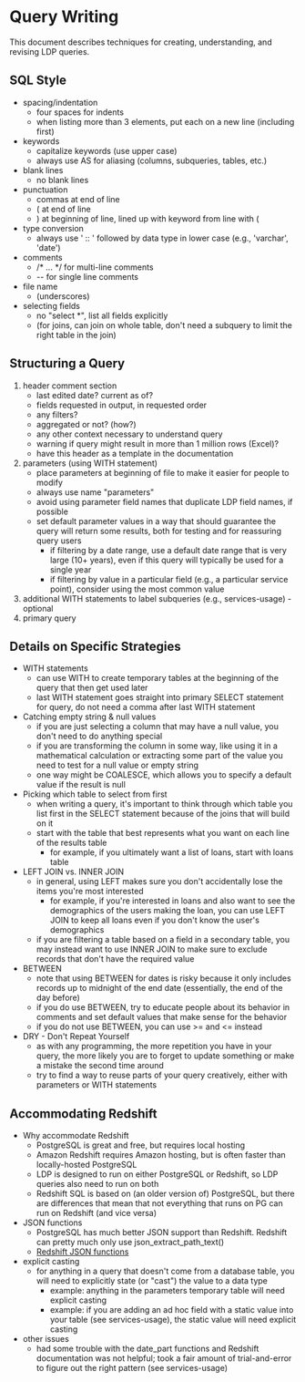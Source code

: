 Query Writing
=============

This document describes techniques for creating, understanding, and revising LDP queries.

SQL Style
---------
* spacing/indentation
	* four spaces for indents
	* when listing more than 3 elements, put each on a new line (including first)
* keywords
	* capitalize keywords (use upper case)
	* always use AS for aliasing (columns, subqueries, tables, etc.)
* blank lines
	* no blank lines
* punctuation
	* commas at end of line
	* ( at end of line
	* ) at beginning of line, lined up with keyword from line with (
* type conversion
	* always use ' :: ' followed by data type in lower case (e.g., 'varchar', 'date')
* comments
	* /* ... */ for multi-line comments
	* -- for single line comments
* file name
	* (underscores)
* selecting fields
	* no "select *", list all fields explicitly
	* (for joins, can join on whole table, don't need a subquery to limit the right table in the join)

Structuring a Query
-------------------
1. header comment section
	* last edited date? current as of?
	* fields requested in output, in requested order 
	* any filters?
	* aggregated or not? (how?)
	* any other context necessary to understand query
	* warning if query might result in more than 1 million rows (Excel)?
	* have this header as a template in the documentation
2. parameters (using WITH statement)
	* place parameters at beginning of file to make it easier for people to modify
	* always use name "parameters"
	* avoid using parameter field names that duplicate LDP field names, if possible
	* set default parameter values in a way that should guarantee the query will return some results, both for testing and for reassuring query users
		* if filtering by a date range, use a default date range that is very large (10+ years), even if this query will typically be used for a single year
		* if filtering by value in a particular field (e.g., a particular service point), consider using the most common value
3. additional WITH statements to label subqueries (e.g., services-usage) - optional
4. primary query


Details on Specific Strategies
------------------------------
* WITH statements
	* can use WITH to create temporary tables at the beginning of the query that then get used later
	* last WITH statement goes straight into primary SELECT statement for query, do not need a comma after last WITH statement
* Catching empty string & null values
	* if you are just selecting a column that may have a null value, you don't need to do anything special
	* if you are transforming the column in some way, like using it in a mathematical calculation or extracting some part of the value you need to test for a null value or empty string
	* one way might be COALESCE, which allows you to specify a default value if the result is null
* Picking which table to select from first
	* when writing a query, it's important to think through which table you list first in the SELECT statement because of the joins that will build on it
	* start with the table that best represents what you want on each line of the results table
		* for example, if you ultimately want a list of loans, start with loans table
* LEFT JOIN vs. INNER JOIN
	* in general, using LEFT makes sure you don't accidentally lose the items you're most interested
		* for example, if you're interested in loans and also want to see the demographics of the users making the loan, you can use LEFT JOIN to keep all loans even if you don't know the user's demographics
	* if you are filtering a table based on a field in a secondary table, you may instead want to use INNER JOIN to make sure to exclude records that don't have the required value
* BETWEEN
	* note that using BETWEEN for dates is risky because it only includes records up to midnight of the end date (essentially, the end of the day before)
	* if you do use BETWEEN, try to educate people about its behavior in comments and set default values that make sense for the behavior
	* if you do not use BETWEEN, you can use >= and <= instead
* DRY - Don't Repeat Yourself
	* as with any programming, the more repetition you have in your query, the more likely you are to forget to update something or make a mistake the second time around
	* try to find a way to reuse parts of your query creatively, either with parameters or WITH statements


Accommodating Redshift
----------------------
* Why accommodate Redshift
	* PostgreSQL is great and free, but requires local hosting
	* Amazon Redshift requires Amazon hosting, but is often faster than locally-hosted PostgreSQL
	* LDP is designed to run on either PostgreSQL or Redshift, so LDP queries also need to run on both
	* Redshift SQL is based on (an older version of) PostgreSQL, but there are differences that mean that not everything that runs on PG can run on Redshift (and vice versa)
* JSON functions
	* PostgreSQL has much better JSON support than Redshift. Redshift can pretty much only use json\_extract\_path\_text()
	* [Redshift JSON functions](https://docs.aws.amazon.com/redshift/latest/dg/json-functions.html)
* explicit casting
	* for anything in a query that doesn't come from a database table, you will need to explicitly state (or "cast") the value to a data type
		* example: anything in the parameters temporary table will need explicit casting
		* example: if you are adding an ad hoc field with a static value into your table (see services-usage), the static value will need explicit casting
* other issues
	* had some trouble with the date_part functions and Redshift documentation was not helpful; took a fair amount of trial-and-error to figure out the right pattern (see services-usage)


